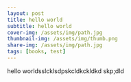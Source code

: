 ```yaml
---
layout: post
title: hello world
subtitle: hello world
cover-img: /assets/img/path.jpg
thumbnail-img: /assets/img/thumb.png
share-img: /assets/img/path.jpg
tags: [books, test]
---
```


hello worldsslcklsdpskcldkckldkd
skp;dld
